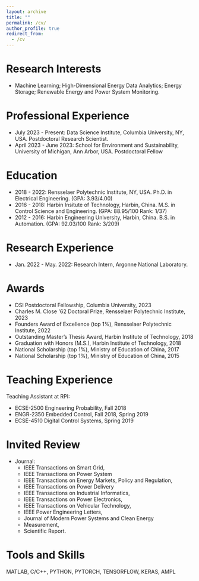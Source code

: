 ```yaml
---
layout: archive
title: ""
permalink: /cv/
author_profile: true
redirect_from:
  - /cv
---
```




**Research Interests**
======
* Machine Learning; High-Dimensional Energy Data Analytics; Energy Storage; Renewable Energy and Power System Monitoring.

**Professional Experience**
======
* July 2023  - Present: Data Science Institute, Columbia University, NY, USA. Postdoctoral Research Scientist. 
* April 2023 - June 2023: School for Environment and Sustainability, University of Michigan, Ann Arbor, USA. Postdoctoral Fellow

**Education**
======
* 2018 - 2022: Rensselaer Polytechnic Institute, NY, USA. Ph.D. in Electrical Engineering. (GPA: 3.93/4.00)
* 2016 - 2018: Harbin Insitute of Technology, Harbin, China. M.S. in Control Science and Engineering. (GPA: 88.95/100 Rank: 1/37)
* 2012 - 2016: Harbin Engineering University, Harbin, China. B.S. in Automation. (GPA: 92.03/100 Rank: 3/209)

**Research Experience**
======

* Jan. 2022 - May. 2022:     Research Intern, Argonne National Laboratory.


**Awards**
======
* DSI Postdoctoral Fellowship,  Columbia University, 2023
* Charles M. Close '62 Doctoral Prize, Rensselaer Polytechnic Institute, 2023
* Founders Award of Excellence (top 1\%), Rensselaer Polytechnic Institute, 2022
* Outstanding Master’s Thesis Award, Harbin Institute of Technology, 2018
* Graduation with Honors (M.S.), Harbin Institute of Technology, 2018
* National Scholarship (top 1%), Ministry of Education of China, 2017
* National Scholarship (top 1%), Ministry of Education of China, 2015

**Teaching Experience**
======
Teaching Assistant at RPI:

* ECSE-2500 Engineering Probability, Fall 2018
* ENGR-2350 Embedded Control, Fall 2018, Spring 2019
* ECSE-4510 Digital Control Systems, Spring 2019

**Invited Review**
======
* Journal:
     * IEEE Transactions on Smart Grid,
     * IEEE Transactions on Power System
     * IEEE Transactions on Energy Markets, Policy and Regulation,
     * IEEE Transactions on Power Delivery
     * IEEE Transactions on Industrial Informatics,
     * IEEE Transactions on Power Electronics,
     * IEEE Transactions on Vehicular Technology,
     * IEEE Power Engineering Letters,
     * Journal of Modern Power Systems and Clean Energy
     * Measurement,
     * Scientific Report.


**Tools and Skills**
======
MATLAB, C/C++, PYTHON, PYTORCH, TENSORFLOW, KERAS, AMPL



